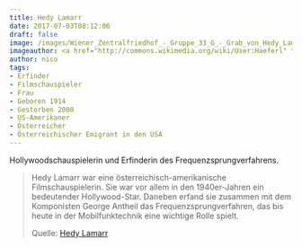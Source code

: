 ```yaml
---
title: Hedy Lamarr
date: 2017-07-03T08:12:06
draft: false
image: /images/Wiener_Zentralfriedhof_-_Gruppe_33_G_-_Grab_von_Hedy_Lamarr.jpg
imageauthor: <a href="http://commons.wikimedia.org/wiki/User:Haeferl" title="User:Haeferl">Haeferl</a>
author: nico
tags:
- Erfinder
- Filmschauspieler
- Frau
- Geboren 1914
- Gestorben 2000
- US-Amerikaner
- Österreicher
- Österreichischer Emigrant in den USA
---
```


Hollywoodschauspielerin und Erfinderin des Frequenzsprungverfahrens.

> Hedy Lamarr war eine österreichisch-amerikanische Filmschauspielerin. Sie war vor allem in den 1940er-Jahren ein bedeutender Hollywood-Star. Daneben erfand sie zusammen mit dem Komponisten George Antheil das Frequenzsprungverfahren, das bis heute in der Mobilfunktechnik eine wichtige Rolle spielt.
>
> Quelle: [Hedy Lamarr](https://de.wikipedia.org/wiki/Hedy_Lamarr)
